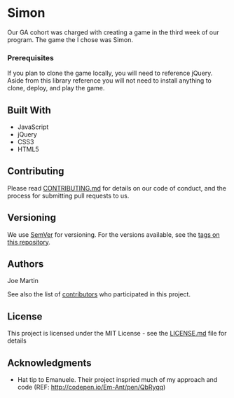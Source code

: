 # Simon

Our GA cohort was charged with creating a game in the third week of our program. The game the I chose was Simon. 

### Prerequisites

If you plan to clone the game locally, you will need to reference jQuery. Aside from this library reference you will not need to install anything to clone, deploy, and play the game. 

## Built With

* JavaScript
* jQuery
* CSS3
* HTML5

## Contributing

Please read [CONTRIBUTING.md](https://gist.github.com/PurpleBooth/b24679402957c63ec426) for details on our code of conduct, and the process for submitting pull requests to us.

## Versioning

We use [SemVer](http://semver.org/) for versioning. For the versions available, see the [tags on this repository](https://github.com/your/project/tags). 

## Authors

Joe Martin 

See also the list of [contributors](https://github.com/your/project/contributors) who participated in this project.

## License

This project is licensed under the MIT License - see the [LICENSE.md](LICENSE.md) file for details

## Acknowledgments

* Hat tip to Emanuele. Their project inspried much of my approach and code (REF: http://codepen.io/Em-Ant/pen/QbRyqq)




